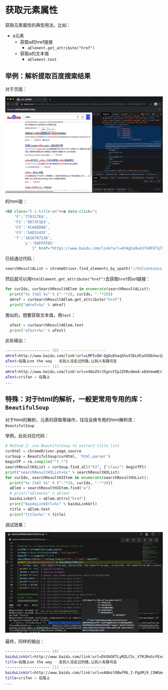 # 获取元素属性

获取元素属性的典型用法，比如：

* a元素
  * 获取a的href链接
    * `aElement.get_attribute("href")`
  * 获取a的文本值
    * `aElement.text`

## 举例：解析提取百度搜索结果

对于页面：

![baidu_result_html_item_href.jpg](../assets/img/baidu_result_html_item_href.jpg)

的html是：

```html
<h3 class="t c-title-en"><a data-click="{
    'F':'778317EA',
    'F1':'9D73F1E4',
    'F2':'4CA6DD6B',
    'F3':'54E5243F',
    'T':'1616767238',
        'y':'E0FFFFD5'
            }" href="https://www.baidu.com/link?url=At4gIa9u4J7k8FEfq7sSEhpeHxhzyntQwEi8zTkeWpSbv_34ZNkD1N9UuQeOCWc4&wd=&eqid=919e8ff000236bc300000004605de906" target="_blank">GitHub - <em>crifan</em>/<em>crifan</em>Lib: <em>crifan</em>'s library</a></h3>

```

已经通过代码：

```python
searchResultAList = chromeDriver.find_elements_by_xpath("//h3[contains(@class, 't')]/a")
```

然后就可以用`htmlElement.get_attribute("href")`去获取`href`的url链接：

```python
for curIdx, curSearchResultAElem in enumerate(searchResultAList):
  print("%s [%d] %s" % ("-"*20, curIdx, "-"*20))
  aHref = curSearchResultAElem.get_attribute("href")
  print("aHref=%s" % aHref)
```

类似的，想要获取文本值，用`text`：

```python
  aText = curSearchResultAElem.text
  print("aText=%s" % aText)
```

此处输出：

```bash
-------------------- [0] --------------------
aHref=http://www.baidu.com/link?url=LMF5vQH-QgOuEhaq5huV3bLHlwVSDbVwv2g6vUYJ9AjmaCyIWKuL8f1YR5uOGzUc
aText=在路上on the way - 走别人没走过的路,让别人有路可走
-------------------- [1] --------------------
aHref=http://www.baidu.com/link?url=n4QoZVrJ5gncFIpJZhRcdmoA-oEmVewHEriXaLesj_wuypw3ZGebZ8sgC56-3ueD
aText=crifan – 在路上
...
```

## 特殊：对于html的解析，一般更常用专用的库：`BeautifulSoup`

对于html的解析，元素的获取等操作，往往会换专用的html解析库：`BeautifulSoup`

举例，此处对应代码：

```python
# Method 2: use BeautifulSoup to extract title list
curHtml = chromeDriver.page_source
curSoup = BeautifulSoup(curHtml, 'html.parser')
beginTP = re.compile("^t.*")
searchResultH3List = curSoup.find_all("h3", {"class": beginTP})
print("searchResultH3List=%s" % searchResultH3List)
for curIdx, searchResultH3Item in enumerate(searchResultH3List):
  print("%s [%d] %s" % ("-"*20, curIdx, "-"*20))
  aElem = searchResultH3Item.find("a")
  # print("aElem=%s" % aElem)
  baiduLinkUrl = aElem.attrs["href"]
  print("baiduLinkUrl=%s" % baiduLinkUrl)
  title = aElem.text
  print("title=%s" % title)
```

调试效果：

![debug_bs_find_html_property](../assets/img/debug_bs_find_html_property.png)

最终，同样的输出：

```bash
-------------------- [0] --------------------
baiduLinkUrl=http://www.baidu.com/link?url=DVUbOETLyMZLC5c_V7RJReScFExnTjXjyTsO_QO_0rOL0vSE4mMNIPaZLH7iIaHI
title=在路上on the way - 走别人没走过的路,让别人有路可走
-------------------- [1] --------------------
baiduLinkUrl=http://www.baidu.com/link?url=xA8mzlRBwfRb_I-PgUMj9_COWGmdEr-GcNo-DlxCqYzTKYsjqpLrmQImHO5X41Qy
title=crifan – 在路上
...
```
